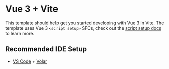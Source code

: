 # Vue 3 + Vite

This template should help get you started developing with Vue 3 in Vite. The template uses Vue 3 `<script setup>` SFCs, check out the [script setup docs](https://v3.vuejs.org/api/sfc-script-setup.html#sfc-script-setup) to learn more.

## Recommended IDE Setup

*   [VS Code](https://code.visualstudio.com/) + [Volar](https://marketplace.visualstudio.com/items?itemName=Vue.volar)
